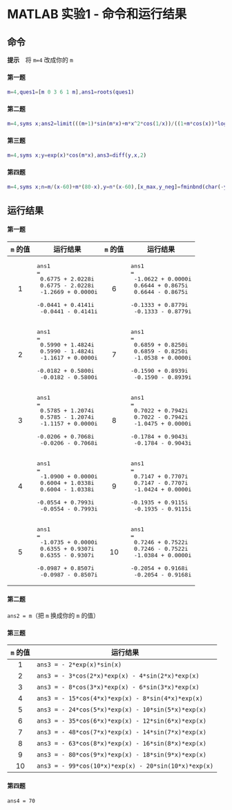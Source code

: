 # MATLAB 实验1 - 命令和运行结果

## 命令

**提示**　将 `m=4` 改成你的 `m`

#### 第一题

```matlab
m=4,ques1=[m 0 3 6 1 m],ans1=roots(ques1)
```

#### 第二题

```matlab
m=4,syms x;ans2=limit(((m+1)*sin(m*x)+m*x^2*cos(1/x))/((1+m*cos(x))*log(1+x)),0)
```

#### 第三题

```matlab
m=4,syms x;y=exp(x)*cos(m*x),ans3=diff(y,x,2)
```

#### 第四题

```matlab
m=4,syms x;n=m/(x-60)+m*(80-x),y=n*(x-60),[x_max,y_neg]=fminbnd(char(-y),40,80),ans4=x_max;
```

## 运行结果

#### 第一题

|<center>`m` 的值</center>|<center>运行结果</center>|<center>`m` 的值</center>|<center>运行结果</center>|
|:---:|:---|:---:|:---|
|1|<pre data-info="matlab" class="language-matlab">ans1 = <br>   0.6775 + 2.0228i<br>   0.6775 - 2.0228i<br>  -1.2669 + 0.0000i<br>  -0.0441 + 0.4141i<br>  -0.0441 - 0.4141i</pre>|6|<pre data-info="matlab" class="language-matlab">ans1 = <br>  -1.0622 + 0.0000i<br>   0.6644 + 0.8675i<br>   0.6644 - 0.8675i<br>  -0.1333 + 0.8779i<br>  -0.1333 - 0.8779i</pre>|
|2|<pre data-info="matlab" class="language-matlab">ans1 = <br>   0.5990 + 1.4824i<br>   0.5990 - 1.4824i<br>  -1.1617 + 0.0000i<br>  -0.0182 + 0.5800i<br>  -0.0182 - 0.5800i</pre>|7|<pre data-info="matlab" class="language-matlab">ans1 = <br>   0.6859 + 0.8250i<br>   0.6859 - 0.8250i<br>  -1.0538 + 0.0000i<br>  -0.1590 + 0.8939i<br>  -0.1590 - 0.8939i</pre>|
|3|<pre data-info="matlab" class="language-matlab">ans1 = <br>   0.5785 + 1.2074i<br>   0.5785 - 1.2074i<br>  -1.1157 + 0.0000i<br>  -0.0206 + 0.7068i<br>  -0.0206 - 0.7068i</pre>|8|<pre data-info="matlab" class="language-matlab">ans1 = <br>   0.7022 + 0.7942i<br>   0.7022 - 0.7942i<br>  -1.0475 + 0.0000i<br>  -0.1784 + 0.9043i<br>  -0.1784 - 0.9043i</pre>|
|4|<pre data-info="matlab" class="language-matlab">ans1 = <br>  -1.0900 + 0.0000i<br>   0.6004 + 1.0338i<br>   0.6004 - 1.0338i<br>  -0.0554 + 0.7993i<br>  -0.0554 - 0.7993i</pre>|9|<pre data-info="matlab" class="language-matlab">ans1 = <br>   0.7147 + 0.7707i<br>   0.7147 - 0.7707i<br>  -1.0424 + 0.0000i<br>  -0.1935 + 0.9115i<br>  -0.1935 - 0.9115i</pre>|
|5|<pre data-info="matlab" class="language-matlab">ans1 = <br>  -1.0735 + 0.0000i<br>   0.6355 + 0.9307i<br>   0.6355 - 0.9307i<br>  -0.0987 + 0.8507i<br>  -0.0987 - 0.8507i</pre>|10|<pre data-info="matlab" class="language-matlab">ans1 = <br>   0.7246 + 0.7522i<br>   0.7246 - 0.7522i<br>  -1.0384 + 0.0000i<br>  -0.2054 + 0.9168i<br>  -0.2054 - 0.9168i</pre>|

#### 第二题

`ans2 = m`（把 `m` 换成你的 `m` 的值）

#### 第三题

|<center>`m` 的值</center>|<center>运行结果</center>|
|:---:|:---|
|1|`ans3 = - 2*exp(x)*sin(x)`|
|2|`ans3 = - 3*cos(2*x)*exp(x) - 4*sin(2*x)*exp(x)`|
|3|`ans3 = - 8*cos(3*x)*exp(x) - 6*sin(3*x)*exp(x)`|
|4|`ans3 = - 15*cos(4*x)*exp(x) - 8*sin(4*x)*exp(x)`|
|5|`ans3 = - 24*cos(5*x)*exp(x) - 10*sin(5*x)*exp(x)`|
|6|`ans3 = - 35*cos(6*x)*exp(x) - 12*sin(6*x)*exp(x)`|
|7|`ans3 = - 48*cos(7*x)*exp(x) - 14*sin(7*x)*exp(x)`|
|8|`ans3 = - 63*cos(8*x)*exp(x) - 16*sin(8*x)*exp(x)`|
|9|`ans3 = - 80*cos(9*x)*exp(x) - 18*sin(9*x)*exp(x)`|
|10|`ans3 = - 99*cos(10*x)*exp(x) - 20*sin(10*x)*exp(x)`|

#### 第四题

`ans4 = 70`
